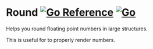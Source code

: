 # Round [![Go Reference](https://pkg.go.dev/badge/github.com/portfoliotree/round.svg)](https://pkg.go.dev/github.com/portfoliotree/round) [![Go](https://github.com/portfoliotree/round/actions/workflows/go.yml/badge.svg)](https://github.com/portfoliotree/round/actions/workflows/go.yml)

Helps you round floating point numbers in large structures.

This is useful for to properly render numbers.

